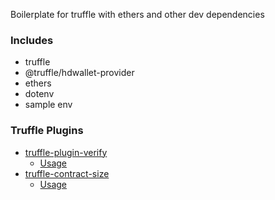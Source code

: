 Boilerplate for truffle with ethers and other dev dependencies

### Includes

- truffle
- @truffle/hdwallet-provider
- ethers
- dotenv
- sample env

### Truffle Plugins

- [truffle-plugin-verify](https://www.npmjs.com/package/truffle-plugin-verify)
  - [Usage](https://kalis.me/verify-truffle-smart-contracts-etherscan/)
- [truffle-contract-size](https://www.npmjs.com/package/truffle-contract-size)
  - [Usage](https://github.com/IoBuilders/truffle-contract-size)

